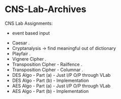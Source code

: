 # CNS-Lab-Archives

CNS Lab Assignments:
* event based input
- Caesar .
- Cryptanalysis -> find meaningful out of dictionary
- Playfair .
- Vignere Cipher .
- Transposition Cipher - Railfence .
- Transposition Cipher - Columnar .
- DES Algo - Part (a) - Just I/P O/P through VLab
- DES Algo - Part (b) - Implementation
- AES Algo - Part (a) - Just I/P O/P through VLab
- AES Algo - Part (b) - Implementation
